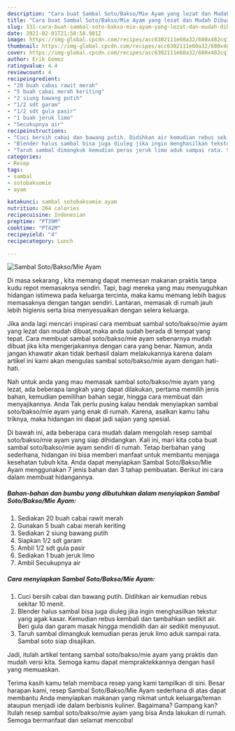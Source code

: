 ```yaml
---
description: "Cara buat Sambal Soto/Bakso/Mie Ayam yang lezat dan Mudah Dibuat"
title: "Cara buat Sambal Soto/Bakso/Mie Ayam yang lezat dan Mudah Dibuat"
slug: 331-cara-buat-sambal-soto-bakso-mie-ayam-yang-lezat-dan-mudah-dibuat
date: 2021-02-01T21:58:58.981Z
image: https://img-global.cpcdn.com/recipes/acc6302111e60a32/680x482cq70/sambal-sotobaksomie-ayam-foto-resep-utama.jpg
thumbnail: https://img-global.cpcdn.com/recipes/acc6302111e60a32/680x482cq70/sambal-sotobaksomie-ayam-foto-resep-utama.jpg
cover: https://img-global.cpcdn.com/recipes/acc6302111e60a32/680x482cq70/sambal-sotobaksomie-ayam-foto-resep-utama.jpg
author: Erik Gomez
ratingvalue: 4.4
reviewcount: 4
recipeingredient:
- "20 buah cabai rawit merah"
- "5 buah cabai merah keriting"
- "2 siung bawang putih"
- "1/2 sdt garam"
- "1/2 sdt gula pasir"
- "1 buah jeruk limo"
- "Secukupnya air"
recipeinstructions:
- "Cuci bersih cabai dan bawang putih. Didihkan air kemudian rebus sekitar 10 menit."
- "Blender halus sambal bisa juga diuleg jika ingin menghasilkan tekstur yang agak kasar. Kemudian rebus kembali dan tambahkan sedikit air. Beri gula dan garam masak hingga mendidih dan air sedikit menyusut."
- "Taruh sambal dimangkuk kemudian peras jeruk limo aduk sampai rata. Sambal soto siap disajikan."
categories:
- Resep
tags:
- sambal
- sotobaksomie
- ayam

katakunci: sambal sotobaksomie ayam 
nutrition: 264 calories
recipecuisine: Indonesian
preptime: "PT39M"
cooktime: "PT42M"
recipeyield: "4"
recipecategory: Lunch

---
```



![Sambal Soto/Bakso/Mie Ayam](https://img-global.cpcdn.com/recipes/acc6302111e60a32/680x482cq70/sambal-sotobaksomie-ayam-foto-resep-utama.jpg)

Di masa  sekarang , kita memang dapat memesan makanan praktis tanpa kudu repot memasaknya sendiri. Tapi, bagi mereka yang mau menyuguhkan hidangan istimewa pada keluarga tercinta, maka kamu memang lebih bagus memasaknya dengan tangan sendiri. Lantaran, memasak di rumah jauh lebih higienis serta bisa menyesuaikan dengan selera keluarga.

Jika anda lagi mencari inspirasi cara membuat sambal soto/bakso/mie ayam yang lezat dan mudah dibuat,maka anda sudah berada di tempat yang tepat. Cara membuat sambal soto/bakso/mie ayam  sebenarnya mudah dibuat jika kita mengerjakannya dengan cara yang benar. Namun, anda jangan khawatir akan tidak berhasil dalam melakukannya 
karena dalam artikel ini kami akan mengulas sambal soto/bakso/mie ayam dengan hati-hati.  



Nah untuk anda yang mau memasak sambal soto/bakso/mie ayam yang lezat, ada beberapa langkah yang dapat dilakukan, pertama memilih jenis bahan, kemudian pemilihan bahan segar, hingga cara membuat dan menyajikannya. Anda Tak perlu pusing kalau hendak menyiapkan sambal soto/bakso/mie ayam yang enak di rumah. Karena, asalkan kamu  tahu triknya, maka hidangan ini dapat jadi sajian yang spesial.

Di bawah ini, ada beberapa cara mudah dalam mengolah resep sambal soto/bakso/mie ayam yang siap dihidangkan. Kali ini, mari kita coba buat sambal soto/bakso/mie ayam sendiri di rumah. Tetap berbahan yang sederhana, hidangan ini bisa memberi manfaat untuk membantu menjaga kesehatan tubuh kita. Anda dapat menyiapkan Sambal Soto/Bakso/Mie Ayam menggunakan 7 jenis bahan dan 3 tahap pembuatan. Berikut ini cara dalam membuat hidangannya.

<!--inarticleads1-->

##### Bahan-bahan dan bumbu yang dibutuhkan dalam menyiapkan Sambal Soto/Bakso/Mie Ayam:

1. Sediakan 20 buah cabai rawit merah
1. Gunakan 5 buah cabai merah keriting
1. Sediakan 2 siung bawang putih
1. Siapkan 1/2 sdt garam
1. Ambil 1/2 sdt gula pasir
1. Sediakan 1 buah jeruk limo
1. Ambil Secukupnya air




<!--inarticleads2-->

##### Cara menyiapkan Sambal Soto/Bakso/Mie Ayam:

1. Cuci bersih cabai dan bawang putih. Didihkan air kemudian rebus sekitar 10 menit.
1. Blender halus sambal bisa juga diuleg jika ingin menghasilkan tekstur yang agak kasar. Kemudian rebus kembali dan tambahkan sedikit air. Beri gula dan garam masak hingga mendidih dan air sedikit menyusut.
1. Taruh sambal dimangkuk kemudian peras jeruk limo aduk sampai rata. Sambal soto siap disajikan.




Jadi, itulah artikel tentang  sambal soto/bakso/mie ayam  yang praktis dan mudah versi kita. Semoga kamu dapat mempraktekkannya dengan hasil yang memuaskan. 

Terima kasih kamu telah membaca resep yang kami tampilkan di sini. Besar harapan kami, resep  Sambal Soto/Bakso/Mie Ayam sederhana di atas dapat membantu Anda menyiapkan makanan yang nikmat untuk keluarga/teman ataupun menjadi ide dalam berbisnis kuliner. Bagaimana? Gampang kan? Itulah resep sambal soto/bakso/mie ayam yang bisa Anda lakukan di rumah. Semoga bermanfaat dan selamat mencoba!

